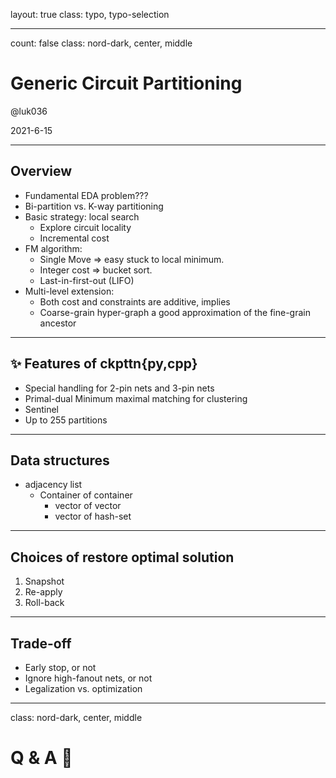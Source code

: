 layout: true
class: typo, typo-selection

---

count: false
class: nord-dark, center, middle

# Generic Circuit Partitioning

@luk036

2021-6-15

---

## Overview

- Fundamental EDA problem???
- Bi-partition vs. K-way partitioning
- Basic strategy: local search
  - Explore circuit locality
  - Incremental cost
- FM algorithm:
  - Single Move => easy stuck to local minimum.
  - Integer cost => bucket sort.
  - Last-in-first-out (LIFO)
- Multi-level extension:
  - Both cost and constraints are additive, implies
  - Coarse-grain hyper-graph a good approximation of the fine-grain ancestor

---

## ✨ Features of ckpttn{py,cpp}

- Special handling for 2-pin nets and 3-pin nets
- Primal-dual Minimum maximal matching for clustering
- Sentinel
- Up to 255 partitions

---

## Data structures

- adjacency list
  - Container of container
    - vector of vector
    - vector of hash-set

---

## Choices of restore optimal solution

1. Snapshot
2. Re-apply
3. Roll-back

---

## Trade-off

- Early stop, or not
- Ignore high-fanout nets, or not
- Legalization vs. optimization

---

class: nord-dark, center, middle

# Q & A 🙋
